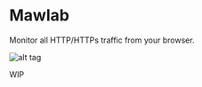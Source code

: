 # Mawlab
Monitor all HTTP/HTTPs traffic from your browser.

![alt tag](https://github.com/Bym24v/Mawlab/blob/master/captura.png)

WIP 
